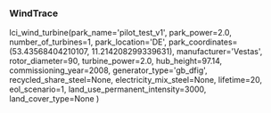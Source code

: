 ### WindTrace ###

lci_wind_turbine(park_name='pilot_test_v1', park_power=2.0, number_of_turbines=1, park_location='DE',
                 park_coordinates=(53.43568404210107, 11.214208299339631), manufacturer='Vestas',
                 rotor_diameter=90, turbine_power=2.0, hub_height=97.14,
                 commissioning_year=2008, generator_type='gb_dfig',
                 recycled_share_steel=None, electricity_mix_steel=None,
                 lifetime=20, eol_scenario=1,
                 land_use_permanent_intensity=3000, land_cover_type=None
                 )

